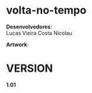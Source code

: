 volta-no-tempo
==============
<b>Desenvolvedores</b>:
<br/>
Lucas Vieira Costa Nicolau<br/>
<!-- (adicionar nome aqui)<br/> -->

<b>Artwork</b>:<br/>
<!-- (adicionar nome aqui)<br/> -->

<!-- (adicionar outras opcoes aqui)<br/> -->


VERSION
=======
<b>1.01</b><br/>

